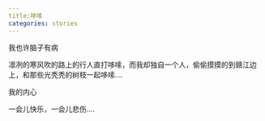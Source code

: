 ```yaml
---
title:哆嗦
categories: stories
---
```


我也许脑子有病

凛冽的寒风吹的路上的行人直打哆嗦，而我却独自一个人，偷偷摸摸的到赣江边上，和那些光秃秃的树枝一起哆嗦....

我的内心

一会儿快乐，一会儿悲伤….
